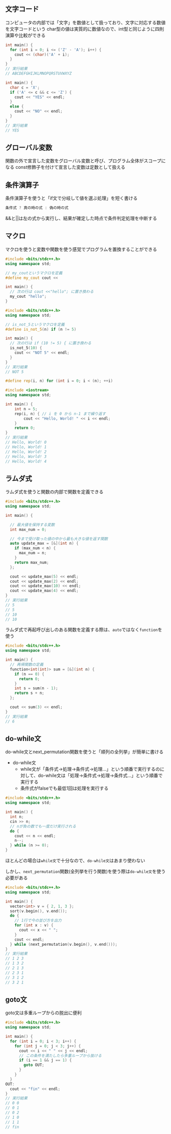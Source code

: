 ## 文字コード
コンピュータの内部では「文字」を数値として扱っており、文字に対応する数値を文字コードという
char型の値は実質的に数値なので、int型と同じように四則演算や比較ができる

<!-- 例）アルファベット全てを出力 -->
```cpp
int main() {
  for (int i = 0; i <= ('Z' - 'A'); i++) {
    cout << (char)('A' + i);
  }
}
// 実行結果
// ABCDEFGHIJKLMNOPQRSTUVWXYZ
```

<!-- char型の比較 -->

```cpp
int main() {
  char c = 'X';
  if ('A' <= c && c <= 'Z') {
    cout << "YES" << endl;
  }
  else {
    cout << "NO" << endl;
  }
}
// 実行結果
// YES
```


## グローバル変数
関数の外で宣言した変数をグローバル変数と呼び、プログラム全体がスコープになる
const修飾子を付けて宣言した変数は定数として扱える


## 条件演算子
条件演算子を使うと「if文で分岐して値を選ぶ処理」を短く書ける
```cpp
条件式 ? 真の時の式 : 偽の時の式
```

&&と||は左の式から実行し、結果が確定した時点で条件判定処理を中断する

## マクロ
マクロを使うと変数や関数を使う感覚でプログラムを置換することができる
```cpp
#include <bits/stdc++.h>
using namespace std;

// my_coutというマクロを定義
#define my_cout cout <<

int main() {
  // 次の行は cout <<"hello"; に置き換わる
  my_cout "hello";
}
```

<!-- 引数を取るマクロ -->
```cpp
#include <bits/stdc++.h>
using namespace std;

// is_not_5というマクロを定義
#define is_not_5(n) if (n != 5)

int main() {
  // 次の行は if (10 != 5) { に置き換わる
  is_not_5(10) {
    cout << "NOT 5" << endl;
  }
}
// 実行結果
// NOT 5
```

<!-- repマクロ -->
```cpp
#define rep(i, n) for (int i = 0; i < (n); ++i)

#include <iostream>
using namespace std;

int main() {
    int n = 5;
    rep(i, n) { // i を 0 から n-1 まで繰り返す
        cout << "Hello, World! " << i << endl;
    }
    return 0;
}
// 実行結果
// Hello, World! 0
// Hello, World! 1
// Hello, World! 2
// Hello, World! 3
// Hello, World! 4
```




## ラムダ式
ラムダ式を使うと関数の内部で関数を定義できる
```cpp
#include <bits/stdc++.h>
using namespace std;

int main() {

  // 最大値を保持する変数
  int max_num = 0;

  // 今まで受け取った値の中から最も大きな値を返す関数
  auto update_max = [&](int n) {
    if (max_num < n) {
      max_num = n;
    }
    return max_num;
  };

  cout << update_max(5) << endl;
  cout << update_max(2) << endl;
  cout << update_max(10) << endl;
  cout << update_max(4) << endl;
}
// 実行結果
// 5
// 5
// 10
// 10
```

ラムダ式で再起呼び出しのある関数を定義する際は、`auto`ではなく`function`を使う
```cpp
#include <bits/stdc++.h>
using namespace std;

int main() {
  // 再帰関数の定義
  function<int(int)> sum = [&](int n) {
    if (n == 0) {
      return 0;
    }
    int s = sum(n - 1);
    return s + n;
  };

  cout << sum(3) << endl;
}
// 実行結果
// 6
```


## do-while文
do-while文とnext_permutation関数を使うと「順列の全列挙」が簡単に書ける

- do-while文
  - while文が「条件式→処理→条件式→処理...」という順番で実行するのに対して、do-while文は「処理→条件式→処理→条件式...」という順番で実行する
  - 条件式がfalseでも最低1回は処理を実行する
```cpp
#include <bits/stdc++.h>
using namespace std;

int main() {
  int n;
  cin >> n;
  // nが負の数でも一度だけ実行される
  do {
    cout << n << endl;
    n--;
  } while (n >= 0);
}
```

ほとんどの場合は`while文`で十分なので、`do-while文`はあまり使わない

しかし、`next_permutation`関数(全列挙を行う関数)を使う際は`do-while文`を使う必要がある

```cpp
#include <bits/stdc++.h>
using namespace std;

int main() {
  vector<int> v = { 2, 1, 3 };
  sort(v.begin(), v.end());
  do {
    // 1行で今の並び方を出力
    for (int x : v) {
      cout << x << " ";
    }
    cout << endl;
  } while (next_permutation(v.begin(), v.end()));
}
// 実行結果
// 1 2 3
// 1 3 2
// 2 1 3
// 2 3 1
// 3 1 2
// 3 2 1
```


## goto文
goto文は多重ループからの脱出に便利
```cpp
#include <bits/stdc++.h>
using namespace std;

int main() {
  for (int i = 0; i < 3; i++) {
    for (int j = 0; j < 3; j++) {
      cout << i << " " << j << endl;
      // この条件を満たしたら多重ループから抜ける
      if (i == 1 && j == 1) {
        goto OUT;
      }
    }
  }
OUT:
  cout << "fin" << endl;
}
// 実行結果
// 0 0
// 0 1
// 0 2
// 1 0
// 1 1
// fin
```
